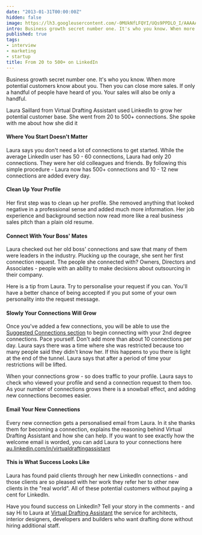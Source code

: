 ```yaml
---
date: "2013-01-31T00:00:00Z"
hidden: false
image: https://lh3.googleusercontent.com/-0MUkNfLFQYI/UQs9PPDLO_I/AAAAAAAA6B8/aw-ysiuf2Es/s320/2013+-+1
intro: Business growth secret number one. It's who you know. When more potential customers know about you. Then you can close more sales. If only a handful of people have heard of you. Your sales will also be only a handful.
published: true
tags:
- interview
- marketing
- startup
title: From 20 to 500+ on LinkedIn
---
```


Business growth secret number one. It's who you know. When more potential customers know about you. Then you can close more sales. If only a handful of people have heard of you. Your sales will also be only a handful.

Laura Saillard from Virtual Drafting Assistant used LinkedIn to grow her potential customer base. She went from 20 to 500+ connections. She spoke with me about how she did it

#### Where You Start Doesn't Matter

Laura says you don't need a lot of connections to get started. While the average LinkedIn user has 50 - 60 connections, Laura had only 20 connections. They were her old colleagues and friends. By following this simple procedure - Laura now has 500+ connections and 10 - 12 new connections are added every day.

#### Clean Up Your Profile
Her first step was to clean up her profile. She removed anything that looked negative in a professional sense and added much more information. Her job experience and background section now read more like a real business sales pitch than a plain old resume. 

#### Connect With Your Boss' Mates
Laura checked out her old boss' connections and saw that many of them were leaders in the industry. Plucking up the courage, she sent her first connection request. The people she connected with? Owners, Directors and Associates - people with an ability to make decisions about outsourcing in their company.

Here is a tip from Laura. Try to personalise your request if you can. You'll have a better chance of being accepted if you put some of your own personality into the request message. 

#### Slowly Your Connections Will Grow
Once you've added a few connections, you will be able to use the [Suggested Connections section](https://www.sweetprocess.com/procedures/94/using-the-suggested-connections-on-linkedin/) to begin connecting with your 2nd degree connections. Pace yourself. Don't add more than about 10 connections per day. Laura says there was a time where she was restricted because too many people said they didn't know her. If this happens to you there is light at the end of the tunnel. Laura says that after a period of time your restrictions will be lifted. 

When your connections grow - so does traffic to your profile. Laura says to check who viewed your profile and send a connection request to them too. As your number of connections grows there is a snowball effect, and adding new connections becomes easier.

#### Email Your New Connections
Every new connection gets a personalised email from Laura. In it she thanks them for becoming a connection, explains the reasoning behind Virtual Drafting Assistant and how she can help. If you want to see exactly how the welcome email is worded, you can add Laura to your connections here [au.linkedin.com/in/virtualdraftingassistant](http://au.linkedin.com/in/virtualdraftingassistant)


#### This is What Success Looks Like
Laura has found paid clients through her new LinkedIn connections - and those clients are so pleased with her work they refer her to other new clients in the "real world". All of these potential customers without paying a cent for LinkedIn. 

Have you found success on LinkedIn? Tell your story in the comments - and say Hi to Laura at [Virtual Drafting Assistant](http://virtualdraftingassistant.weebly.com) the service for architects, interior designers, developers and builders who want drafting done without hiring additional staff.